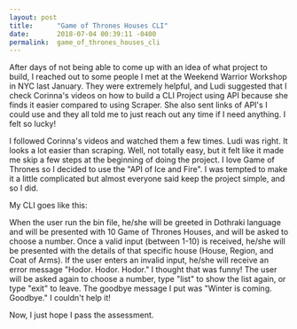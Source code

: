 ```yaml
---
layout: post
title:      "Game of Thrones Houses CLI"
date:       2018-07-04 00:39:11 -0400
permalink:  game_of_thrones_houses_cli
---
```


After days of not being able to come up with an idea of what project to build, I reached out to some people I met at the Weekend Warrior Workshop in NYC last January. They were extremely helpful, and Ludi suggested that I check Corinna's videos on how to build a CLI Project using API because she finds it easier compared to using Scraper. She also sent links of API's I could use and they all told me to just reach out any time if I need anything. I felt so lucky!

I followed Corinna's videos and watched them a few times. Ludi was right. It looks a lot easier than scraping. Well, not totally easy, but it felt like it made me skip a few steps at the beginning of doing the project. I love Game of Thrones so I decided to use the "API of Ice and Fire". I was tempted to make it a little complicated but almost everyone said keep the project simple, and so I did.

My CLI goes like this:

When the user run the bin file, he/she will be greeted in Dothraki language and will be presented with 10 Game of Thrones Houses, and will be asked to choose a number. Once a valid input (between 1-10) is received, he/she will be presented with the details of that specific house (House, Region, and Coat of Arms). If the user enters an invalid input, he/she will receive an error message "Hodor. Hodor. Hodor." I thought that was funny! The user will be asked again to choose a number, type "list" to show the list again, or type "exit" to leave. The goodbye message I put was "Winter is coming. Goodbye." I couldn't help it!

Now, I just hope I pass the assessment. 



